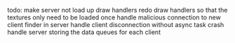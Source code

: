 todo:
make server not load up draw handlers
redo draw handlers so that the textures only need to be loaded once
handle malicious connection to new client finder in server
handle client disconnection without async task crash
handle server storing the data queues for each client
